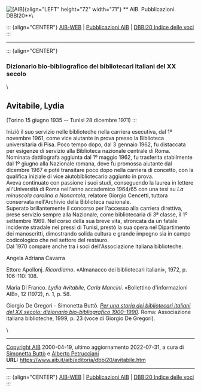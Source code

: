 ![\[AIB\]](/aib/wi/aibv72.gif){align="LEFT" height="72" width="71"}
** AIB. Pubblicazioni. DBBI20**\

::: {align="CENTER"}
[AIB-WEB](/) \| [Pubblicazioni AIB](/pubblicazioni/) \| [DBBI20 Indice
delle voci](dbbi20.htm)
:::

------------------------------------------------------------------------

::: {align="CENTER"}
### Dizionario bio-bibliografico dei bibliotecari italiani del XX secolo

\

## Avitabile, Lydia

(Torino 15 giugno 1935 -- Tunisi 28 dicembre 1971)
:::

Iniziò il suo servizio nelle biblioteche nella carriera esecutiva, dal
1º novembre 1961, come vice aiutante in prova presso la Biblioteca
universitaria di Pisa. Poco tempo dopo, dal 3 gennaio 1962, fu
distaccata per esigenze di servizio alla Biblioteca nazionale centrale
di Roma. Nominata dattilografa aggiunta dal 1º maggio 1962, fu
trasferita stabilmente dal 1º giugno alla Nazionale romana, dove fu
promossa aiutante dal dicembre 1967 e poté transitare poco dopo nella
carriera di concetto, con la qualifica iniziale di vice
aiutobibliotecario aggiunto in prova.\
Aveva continuato con passione i suoi studi, conseguendo la laurea in
lettere all\'Università di Roma nell\'anno accademico 1964/65 con una
tesi su *La minuscola carolina a Nonantola*, relatore Giorgio Cencetti,
tuttora conservata nell\'Archivio della Biblioteca nazionale.\
Superato brillantemente il concorso per l\'accesso alla carriera
direttiva, prese servizio sempre alla Nazionale, come bibliotecaria di
3ª classe, il 1º settembre 1969. Nel corso della sua breve vita,
stroncata da un fatale incidente stradale nei pressi di Tunisi, prestò
la sua opera nel Dipartimento dei manoscritti, dimostrando solida
cultura e grande impegno sia in campo codicologico che nel settore del
restauro.\
Dal 1970 compare anche tra i soci dell\'Associazione italiana
biblioteche.

Angela Adriana Cavarra

Ettore Apollonj. *Ricordiamo*. «Almanacco dei bibliotecari italiani»,
1972, p. 106-110: 108.

Maria Di Franco. *Lydia Avitabile, Carla Mancini*. «Bollettino
d\'informazioni AIB», 12 (1972), n. 1, p. 58.

Giorgio De Gregori - Simonetta Buttò. [*Per una storia dei bibliotecari
italiani del XX secolo: dizionario bio-bibliografico
1900-1990*](/aib/editoria/pub065.htm). Roma: Associazione italiana
biblioteche, 1999, p. 23 (voce di Giorgio De Gregori).

\

------------------------------------------------------------------------

[Copyright AIB](/su-questo-sito/dichiarazione-di-copyright-aib-web/)
2000-04-19, ultimo aggiornamento 2022-07-31, a cura di [Simonetta
Buttò](/aib/redazione3.htm) e [Alberto
Petrucciani](/su-questo-sito/redazione-aib-web/)\
**URL:** https://www.aib.it/aib/editoria/dbbi20/avitabile.htm

------------------------------------------------------------------------

::: {align="CENTER"}
[AIB-WEB](/) \| [Pubblicazioni AIB](/pubblicazioni/) \| [DBBI20 Indice
delle voci](dbbi20.htm)
:::

